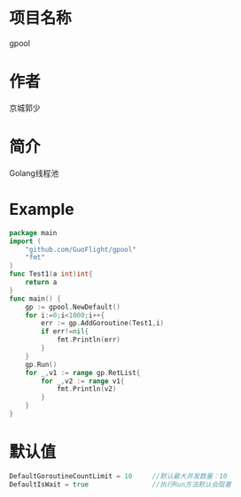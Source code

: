 # 项目名称

gpool

# 作者

京城郭少

# 简介

Golang线程池

# Example

```go
package main
import (
	"github.com/GuoFlight/gpool"
	"fmt"
)
func Test1(a int)int{
    return a
}
func main() {
	gp := gpool.NewDefault()
	for i:=0;i<1000;i++{
		err := gp.AddGoroutine(Test1,i)
		if err!=nil{
			fmt.Println(err)
		}
	}
	gp.Run()
	for _,v1 := range gp.RetList{
		for _,v2 := range v1{
			fmt.Println(v2)
		}
	}
}
```

# 默认值

```go
DefaultGoroutineCountLimit = 10     //默认最大并发数量：10
DefaultIsWait = true                //执行Run方法默认会阻塞
```